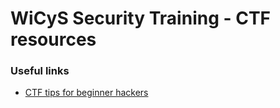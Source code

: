 # WiCyS Security Training - CTF resources 

### Useful links

* [CTF tips for beginner hackers](https://www.hackthebox.com/blog/what-is-ctf#ctf_educational_resources)
